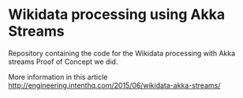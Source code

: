# Wikidata processing using Akka Streams
Repository containing the code for the Wikidata processing with Akka streams Proof of Concept we did.

More information in this article http://engineering.intenthq.com/2015/06/wikidata-akka-streams/

